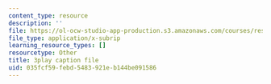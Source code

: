 ```yaml
---
content_type: resource
description: ''
file: https://ol-ocw-studio-app-production.s3.amazonaws.com/courses/res-ll-005-mathematics-of-big-data-and-machine-learning-january-iap-2020/035fcf59febd5483921eb144be091586_pHOPafutFSo.vtt
file_type: application/x-subrip
learning_resource_types: []
resourcetype: Other
title: 3play caption file
uid: 035fcf59-febd-5483-921e-b144be091586
---
```

